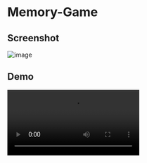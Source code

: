 # Memory-Game



## Screenshot

![image](https://user-images.githubusercontent.com/68768410/214887160-56a3c3ba-41e1-4e16-9651-784c13e48db2.png)


## Demo
<video src="/video/Memory Game - Google Chrome 2023-01-26 21-22-52.mp4" controls="controls" style="max-width: 730px;">
</video>
